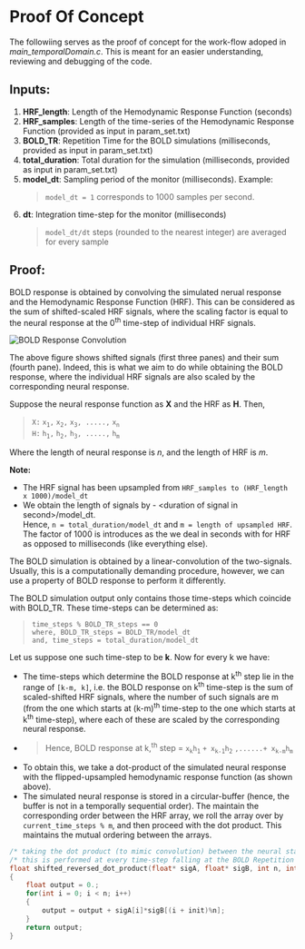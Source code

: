 # Proof Of Concept

The followiing serves as the proof of concept for the work-flow adoped in *main_temporalDomain.c*. This is meant for an easier understanding, reviewing and debugging of the code.

## Inputs:
1. **HRF_length**: Length of the Hemodynamic Response Function (seconds)
2. **HRF_samples**: Length of the time-series of the Hemodynamic Response Function (provided as input in param_set.txt)
3. **BOLD_TR**: Repetition Time for the BOLD simulations (milliseconds, provided as input in param_set.txt)
4. **total_duration**: Total duration for the simulation (milliseconds, provided as input in param_set.txt)
5. **model_dt**: Sampling period of the monitor (milliseconds). Example:
    > `model_dt = 1` corresponds to 1000 samples per second.
6. **dt**: Integration time-step for the monitor (milliseconds)
    > `model_dt/dt` steps (rounded to the nearest integer) are averaged for every sample

## Proof:
BOLD response is obtained by convolving the simulated nerual response and the Hemodynamic Response Function (HRF). This can be considered as the sum of shifted-scaled HRF signals, where the scaling factor is equal to the neural response at the 0<sup>th</sup> time-step of individual HRF signals.

![BOLD Response Convolution](Images/Figure_1.png)

The above figure shows shifted signals (first three panes) and their sum (fourth pane). Indeed, this is what we aim to do while obtaining the BOLD response, where the individual HRF signals are also scaled by the corresponding neural response.

Suppose the neural response function as **X** and the HRF as **H**. Then,
> `X:`    `x`<sub>`1`</sub>`,` `x`<sub>`2`</sub>`,` `x`<sub>`3`</sub>`, .....,` `x`<sub>`n`</sub>
<br> `H:` `h`<sub>`1`</sub>`,` `h`<sub>`2`</sub>`,` `h`<sub>`3`</sub>`, .....,` `h`<sub>`m`</sub>


Where the length of neural response is *n*, and the length of HRF is *m*.

**Note:** 
* The HRF signal has been upsampled from `HRF_samples to (HRF_length x 1000)/model_dt`
* We obtain the length of signals by - \<duration of signal in second>/model_dt.
<br> Hence, `n = total_duration/model_dt` and `m = length of upsampled HRF`. The factor of 1000 is introduces as the we deal in seconds with for HRF as opposed to milliseconds (like everything else). 

The BOLD simulation is obtained by a linear-convolution of the two-signals. Usually, this is a computationally demanding procedure, however, we can use a property of BOLD response to perform it differently.

The BOLD simulation output only contains those time-steps which coincide with BOLD_TR. These time-steps can be determined as:
> `time_steps % BOLD_TR_steps == 0` <br>
  `where, BOLD_TR_steps = BOLD_TR/model_dt` <br>
  `and, time_steps = total_duration/model_dt`

Let us suppose one such time-step to be **k**. Now for every k we have:
* The time-steps which determine the BOLD response at k<sup>th</sup> step lie in the range of `[k-m, k]`, i.e. the BOLD response on k<sup>th</sup> time-step is the sum of scaled-shifted HRF signals, where the number of such signals are m (from the one which starts at (k-m)<sup>th</sup> time-step to the one which starts at k<sup>th</sup> time-step), where each of these are scaled by the corresponding neural response.
* > Hence, BOLD response at k,<sup>th</sup> step = 
 `x`<sub>`k`</sub>`h`<sub>`1`</sub> `+ x`<sub>`k-1`</sub>`h`<sub>`2`</sub> `,......+ x`<sub>`k-m`</sub>`h`<sub>`m`</sub> 
* To obtain this, we take a dot-product of the simulated neural response with the flipped-upsampled hemodynamic response function (as shown above).
* The simulated neural response is stored in a circular-buffer (hence, the buffer is not in a temporally sequential order). The maintain the corresponding order between the HRF array, we roll the array over by `current_time_steps % m`, and then proceed with the dot product. This maintains the mutual ordering between the arrays. 

``` C
/* taking the dot product (to mimic convolution) between the neural states and the HRF (which has been reversed beforehand, and is shited by 'init' to align it to the neural response) */
/* this is performed at every time-step falling at the BOLD Repetition Time */
float shifted_reversed_dot_product(float* sigA, float* sigB, int n, int init)
{
    float output = 0.;
    for(int i = 0; i < n; i++)
    {
        output = output + sigA[i]*sigB[(i + init)%n];
    }
    return output;
}
```